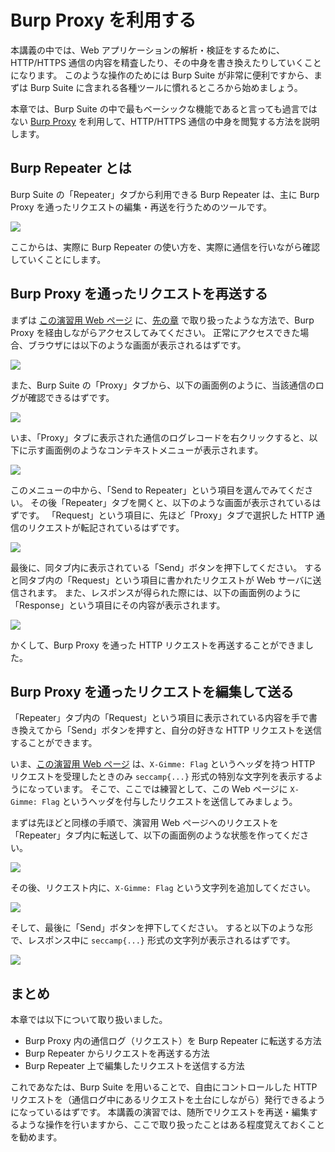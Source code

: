 # Burp Proxy を利用する

本講義の中では、Web アプリケーションの解析・検証をするために、HTTP/HTTPS 通信の内容を精査したり、その中身を書き換えたりしていくことになります。
このような操作のためには Burp Suite が非常に便利ですから、まずは Burp Suite に含まれる各種ツールに慣れるところから始めましょう。

本章では、Burp Suite の中で最もベーシックな機能であると言っても過言ではない [Burp Proxy](https://portswigger.net/burp/documentation/desktop/tools/proxy) を利用して、HTTP/HTTPS 通信の中身を閲覧する方法を説明します。

## Burp Repeater とは

Burp Suite の「Repeater」タブから利用できる Burp Repeater は、主に Burp Proxy を通ったリクエストの編集・再送を行うためのツールです。

![](./images/04/repeater-plain.png)

ここからは、実際に Burp Repeater の使い方を、実際に通信を行いながら確認していくことにします。

## Burp Proxy を通ったリクエストを再送する

まずは [この演習用 Web ページ](https://burp.challenge.camp2020.hacq.me/) に、[先の章](./03-burp-proxy.md) で取り扱ったような方法で、Burp Proxy を経由しながらアクセスしてみてください。
正常にアクセスできた場合、ブラウザには以下のような画面が表示されるはずです。

![](./images/04/ex.png)

また、Burp Suite の「Proxy」タブから、以下の画面例のように、当該通信のログが確認できるはずです。

![](./images/04/log.png)

いま、「Proxy」タブに表示された通信のログレコードを右クリックすると、以下に示す画面例のようなコンテキストメニューが表示されます。

![](./images/04/repeater-menu.png)

このメニューの中から、「Send to Repeater」という項目を選んでみてください。
その後「Repeater」タブを開くと、以下のような画面が表示されているはずです。
「Request」という項目に、先ほど「Proxy」タブで選択した HTTP 通信のリクエストが転記されているはずです。

![](./images/04/repeater-send.png)

最後に、同タブ内に表示されている「Send」ボタンを押下してください。
すると同タブ内の「Request」という項目に書かれたリクエストが Web サーバに送信されます。
また、レスポンスが得られた際には、以下の画面例のように「Response」という項目にその内容が表示されます。

![](./images/04/resend.png)

かくして、Burp Proxy を通った HTTP リクエストを再送することができました。

## Burp Proxy を通ったリクエストを編集して送る

「Repeater」タブ内の「Request」という項目に表示されている内容を手で書き換えてから「Send」ボタンを押すと、自分の好きな HTTP リクエストを送信することができます。

いま、[この演習用 Web ページ](https://burp.challenge.camp2020.hacq.me/) は、`X-Gimme: Flag` というヘッダを持つ HTTP リクエストを受理したときのみ `seccamp{...}` 形式の特別な文字列を表示するようになっています。
そこで、ここでは練習として、この Web ページに `X-Gimme: Flag` というヘッダを付与したリクエストを送信してみましょう。

まずは先ほどと同様の手順で、演習用 Web ページへのリクエストを「Repeater」タブ内に転送して、以下の画面例のような状態を作ってください。

![](./images/04/repeater-send.png)

その後、リクエスト内に、`X-Gimme: Flag` という文字列を追加してください。

![](./images/04/add-header.png)

そして、最後に「Send」ボタンを押下してください。
すると以下のような形で、レスポンス中に `seccamp{...}` 形式の文字列が表示されるはずです。

![](./images/04/check-response.png)

## まとめ

本章では以下について取り扱いました。

- Burp Proxy 内の通信ログ（リクエスト）を Burp Repeater に転送する方法
- Burp Repeater からリクエストを再送する方法
- Burp Repeater 上で編集したリクエストを送信する方法

これであなたは、Burp Suite を用いることで、自由にコントロールした HTTP リクエストを（通信ログ中にあるリクエストを土台にしながら）発行できるようになっているはずです。
本講義の演習では、随所でリクエストを再送・編集するような操作を行いますから、ここで取り扱ったことはある程度覚えておくことを勧めます。